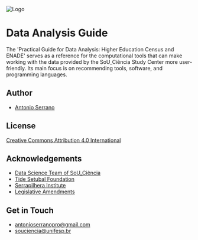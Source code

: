 
![Logo](https://souciencia.unifesp.br/images/logos/Sou_Cincia_RGB_1Linha_Oficial_Color.png)

#  Data Analysis Guide

The 'Practical Guide for Data Analysis: Higher Education Census and ENADE' serves as a reference for the computational tools that can make working with the data provided by the SoU_Ciência Study Center more user-friendly. Its main focus is on recommending tools, software, and programming languages.

## Author

- [Antonio Serrano](https://www.linkedin.com/in/antoniogsserrano/)

## License

[Creative Commons Attribution 4.0 International](https://creativecommons.org/licenses/by/4.0/)

## Acknowledgements

 - [Data Science Team of SoU_Ciência](https://souciencia.unifesp.br/sobre)
 - [Tide Setubal Foundation](https://fundacaotidesetubal.org.br/tide-setubal-foundation/)
 - [Serrapilhera Institute](https://serrapilheira.org/en/)
 - [Legislative Amendments](https://www2.camara.leg.br/english/the-national-congress-1/types-of-legislation)

## Get in Touch

- antonioserranopro@gmail.com 
- souciencia@unifesp.br
